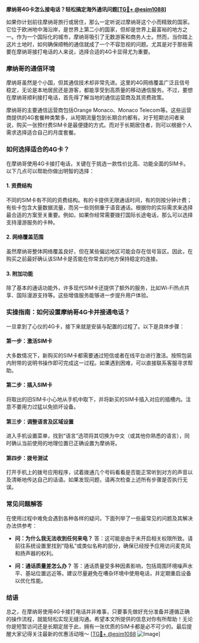 **摩纳哥4G卡怎么接电话？轻松搞定海外通讯问题[[TG💪+ @esim1088](https://t.me/s/esim1088)]**

如果你计划前往摩纳哥旅行或居住，那么一定听说过摩纳哥这个小而精致的国家。它位于欧洲地中海沿岸，是世界上第二小的国家，但却是世界上最富裕的地方之一。作为一个国际化的城市，摩纳哥吸引了无数游客和商务人士。然而，当你踏上这片土地时，如何确保顺畅的通信就成了一个不容忽视的问题。尤其是对于那些需要在摩纳哥接打电话的人来说，选择合适的4G卡显得尤为重要。

### 摩纳哥的通信环境

摩纳哥虽然是个小国，但其通信技术却非常先进。这里的4G网络覆盖广泛且信号稳定，无论是本地居民还是游客，都能享受到高质量的移动通信服务。不过，要想在摩纳哥顺利接打电话，首先得了解当地的通信运营商及其资费政策。

摩纳哥的主要通信运营商包括Orange Monaco、Monaco Telecom等。这些运营商提供的4G套餐种类繁多，从短期流量包到长期合约都有。对于短期访问者来说，购买一张预付费SIM卡是最便捷的方式。而对于长期居住者，则可以根据个人需求选择适合自己的月度套餐。

### 如何选择适合的4G卡？

在摩纳哥使用4G卡接打电话，关键在于挑选一款性价比高、功能全面的SIM卡。以下几点可以帮助你做出明智的选择：

#### 1. **资费结构**
不同的SIM卡有不同的资费结构。有的卡提供无限通话时间，有的则按分钟计费；有些卡包含大量数据流量，而另一些则侧重于语音通话。根据你的实际需求来选择最合适的方案至关重要。例如，如果你经常需要拨打国际长途电话，那么可以选择支持漫游服务的卡种。

#### 2. **网络覆盖范围**
虽然摩纳哥整体网络覆盖良好，但在某些偏远地区可能会存在信号盲区。因此，在购买之前最好确认该SIM卡是否能在你常去的地方保持稳定的连接。

#### 3. **附加功能**
除了基本的通话功能外，许多现代SIM卡还提供了额外的服务，比如Wi-Fi热点共享、国际漫游支持等。这些增值服务能够进一步提升用户体验。

### 实操指南：如何设置摩纳哥4G卡并接通电话？

一旦拿到了心仪的4G卡，接下来就是安装与配置的过程了。以下是具体步骤：

#### 第一步：激活SIM卡
大多数情况下，新购买的SIM卡都需要通过短信或者在线平台进行激活。按照包装内附带的说明书操作即可完成这一过程。如果遇到困难，可以直接联系客服寻求帮助。

#### 第二步：插入SIM卡
将取出的旧SIM卡小心地从手机中取下，并将新买的SIM卡插入对应的插槽内。注意不要用力过猛以免损坏设备。

#### 第三步：调整语言及区域设置
进入手机设置菜单，找到“语言”选项将其切换为中文（或其他你熟悉的语言），同时确认当前使用的地理位置已正确设置为摩纳哥。

#### 第四步：拨号测试
打开手机上的拨号应用程序，试着拨通几个号码看看是否能正常听到对方的声音以及清晰地传达自己的话语。如果发现问题，请再次检查上述所有步骤是否执行无误。

### 常见问题解答

在使用过程中难免会遇到各种各样的疑问，下面列举了一些最常见的问题及其解决办法供参考：

- **问：为什么我无法收到任何来电？**
  答：这可能是由于未开启相关权限所致。请前往系统设置里找到“隐私”或类似名称的部分，确保已经授予应用访问麦克风和扬声器的权利。

- **问：通话质量差怎么办？**
  答：通话质量受多种因素影响，包括周围环境噪声水平、基站位置远近等。建议尽量避免在嘈杂环境中使用电话，并定期重启设备以优化性能。

### 结语

总之，在摩纳哥使用4G卡接打电话并非难事，只要事先做好充分准备并遵循正确的操作流程，就能轻松实现无缝沟通。希望本文所提供的信息对你有所帮助！无论你是短暂访问还是长期定居于此，拥有一张优质的SIM卡都是必不可少的。最后提醒大家记得关注最新的优惠活动哦～ [[TG💪+ @esim1088](https://t.me/s/esim1088) ![Image](https://i.postimg.cc/4NQfJmqS/Snipaste-2025-05-13-00-14-12.png)]